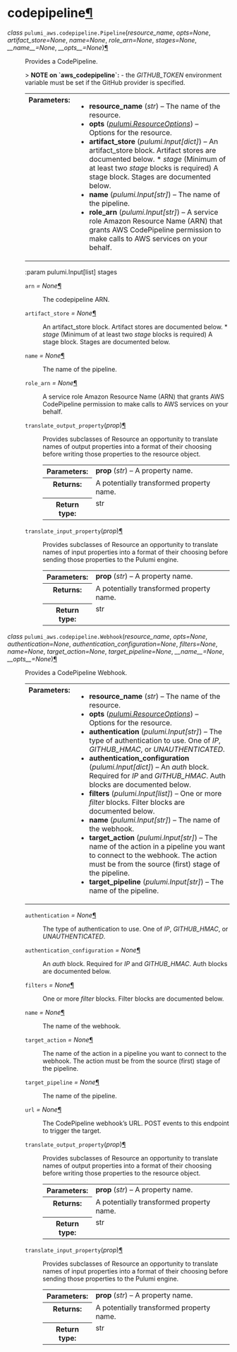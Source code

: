 <div class="section" id="module-pulumi_aws.codepipeline">
<span id="codepipeline"></span><h1>codepipeline<a class="headerlink" href="#module-pulumi_aws.codepipeline" title="Permalink to this headline">¶</a></h1>
<dl class="class">
<dt id="pulumi_aws.codepipeline.Pipeline">
<em class="property">class </em><code class="descclassname">pulumi_aws.codepipeline.</code><code class="descname">Pipeline</code><span class="sig-paren">(</span><em>resource_name</em>, <em>opts=None</em>, <em>artifact_store=None</em>, <em>name=None</em>, <em>role_arn=None</em>, <em>stages=None</em>, <em>__name__=None</em>, <em>__opts__=None</em><span class="sig-paren">)</span><a class="headerlink" href="#pulumi_aws.codepipeline.Pipeline" title="Permalink to this definition">¶</a></dt>
<dd><p>Provides a CodePipeline.</p>
<p>&gt; <strong>NOTE on `aws_codepipeline`:</strong> - the <cite>GITHUB_TOKEN</cite> environment variable must be set if the GitHub provider is specified.</p>
<table class="docutils field-list" frame="void" rules="none">
<col class="field-name" />
<col class="field-body" />
<tbody valign="top">
<tr class="field-odd field"><th class="field-name">Parameters:</th><td class="field-body"><ul class="first last simple">
<li><strong>resource_name</strong> (<em>str</em>) – The name of the resource.</li>
<li><strong>opts</strong> (<a class="reference internal" href="../../pulumi/#pulumi.ResourceOptions" title="pulumi.ResourceOptions"><em>pulumi.ResourceOptions</em></a>) – Options for the resource.</li>
<li><strong>artifact_store</strong> (<em>pulumi.Input</em><em>[</em><em>dict</em><em>]</em>) – An artifact_store block. Artifact stores are documented below.
* <cite>stage</cite> (Minimum of at least two <cite>stage</cite> blocks is required) A stage block. Stages are documented below.</li>
<li><strong>name</strong> (<em>pulumi.Input</em><em>[</em><em>str</em><em>]</em>) – The name of the pipeline.</li>
<li><strong>role_arn</strong> (<em>pulumi.Input</em><em>[</em><em>str</em><em>]</em>) – A service role Amazon Resource Name (ARN) that grants AWS CodePipeline permission to make calls to AWS services on your behalf.</li>
</ul>
</td>
</tr>
</tbody>
</table>
<p>:param pulumi.Input[list] stages</p>
<dl class="attribute">
<dt id="pulumi_aws.codepipeline.Pipeline.arn">
<code class="descname">arn</code><em class="property"> = None</em><a class="headerlink" href="#pulumi_aws.codepipeline.Pipeline.arn" title="Permalink to this definition">¶</a></dt>
<dd><p>The codepipeline ARN.</p>
</dd></dl>

<dl class="attribute">
<dt id="pulumi_aws.codepipeline.Pipeline.artifact_store">
<code class="descname">artifact_store</code><em class="property"> = None</em><a class="headerlink" href="#pulumi_aws.codepipeline.Pipeline.artifact_store" title="Permalink to this definition">¶</a></dt>
<dd><p>An artifact_store block. Artifact stores are documented below.
* <cite>stage</cite> (Minimum of at least two <cite>stage</cite> blocks is required) A stage block. Stages are documented below.</p>
</dd></dl>

<dl class="attribute">
<dt id="pulumi_aws.codepipeline.Pipeline.name">
<code class="descname">name</code><em class="property"> = None</em><a class="headerlink" href="#pulumi_aws.codepipeline.Pipeline.name" title="Permalink to this definition">¶</a></dt>
<dd><p>The name of the pipeline.</p>
</dd></dl>

<dl class="attribute">
<dt id="pulumi_aws.codepipeline.Pipeline.role_arn">
<code class="descname">role_arn</code><em class="property"> = None</em><a class="headerlink" href="#pulumi_aws.codepipeline.Pipeline.role_arn" title="Permalink to this definition">¶</a></dt>
<dd><p>A service role Amazon Resource Name (ARN) that grants AWS CodePipeline permission to make calls to AWS services on your behalf.</p>
</dd></dl>

<dl class="method">
<dt id="pulumi_aws.codepipeline.Pipeline.translate_output_property">
<code class="descname">translate_output_property</code><span class="sig-paren">(</span><em>prop</em><span class="sig-paren">)</span><a class="headerlink" href="#pulumi_aws.codepipeline.Pipeline.translate_output_property" title="Permalink to this definition">¶</a></dt>
<dd><p>Provides subclasses of Resource an opportunity to translate names of output properties
into a format of their choosing before writing those properties to the resource object.</p>
<table class="docutils field-list" frame="void" rules="none">
<col class="field-name" />
<col class="field-body" />
<tbody valign="top">
<tr class="field-odd field"><th class="field-name">Parameters:</th><td class="field-body"><strong>prop</strong> (<em>str</em>) – A property name.</td>
</tr>
<tr class="field-even field"><th class="field-name">Returns:</th><td class="field-body">A potentially transformed property name.</td>
</tr>
<tr class="field-odd field"><th class="field-name">Return type:</th><td class="field-body">str</td>
</tr>
</tbody>
</table>
</dd></dl>

<dl class="method">
<dt id="pulumi_aws.codepipeline.Pipeline.translate_input_property">
<code class="descname">translate_input_property</code><span class="sig-paren">(</span><em>prop</em><span class="sig-paren">)</span><a class="headerlink" href="#pulumi_aws.codepipeline.Pipeline.translate_input_property" title="Permalink to this definition">¶</a></dt>
<dd><p>Provides subclasses of Resource an opportunity to translate names of input properties into
a format of their choosing before sending those properties to the Pulumi engine.</p>
<table class="docutils field-list" frame="void" rules="none">
<col class="field-name" />
<col class="field-body" />
<tbody valign="top">
<tr class="field-odd field"><th class="field-name">Parameters:</th><td class="field-body"><strong>prop</strong> (<em>str</em>) – A property name.</td>
</tr>
<tr class="field-even field"><th class="field-name">Returns:</th><td class="field-body">A potentially transformed property name.</td>
</tr>
<tr class="field-odd field"><th class="field-name">Return type:</th><td class="field-body">str</td>
</tr>
</tbody>
</table>
</dd></dl>

</dd></dl>

<dl class="class">
<dt id="pulumi_aws.codepipeline.Webhook">
<em class="property">class </em><code class="descclassname">pulumi_aws.codepipeline.</code><code class="descname">Webhook</code><span class="sig-paren">(</span><em>resource_name</em>, <em>opts=None</em>, <em>authentication=None</em>, <em>authentication_configuration=None</em>, <em>filters=None</em>, <em>name=None</em>, <em>target_action=None</em>, <em>target_pipeline=None</em>, <em>__name__=None</em>, <em>__opts__=None</em><span class="sig-paren">)</span><a class="headerlink" href="#pulumi_aws.codepipeline.Webhook" title="Permalink to this definition">¶</a></dt>
<dd><p>Provides a CodePipeline Webhook.</p>
<table class="docutils field-list" frame="void" rules="none">
<col class="field-name" />
<col class="field-body" />
<tbody valign="top">
<tr class="field-odd field"><th class="field-name">Parameters:</th><td class="field-body"><ul class="first last simple">
<li><strong>resource_name</strong> (<em>str</em>) – The name of the resource.</li>
<li><strong>opts</strong> (<a class="reference internal" href="../../pulumi/#pulumi.ResourceOptions" title="pulumi.ResourceOptions"><em>pulumi.ResourceOptions</em></a>) – Options for the resource.</li>
<li><strong>authentication</strong> (<em>pulumi.Input</em><em>[</em><em>str</em><em>]</em>) – The type of authentication  to use. One of <cite>IP</cite>, <cite>GITHUB_HMAC</cite>, or <cite>UNAUTHENTICATED</cite>.</li>
<li><strong>authentication_configuration</strong> (<em>pulumi.Input</em><em>[</em><em>dict</em><em>]</em>) – An <cite>auth</cite> block. Required for <cite>IP</cite> and <cite>GITHUB_HMAC</cite>. Auth blocks are documented below.</li>
<li><strong>filters</strong> (<em>pulumi.Input</em><em>[</em><em>list</em><em>]</em>) – One or more <cite>filter</cite> blocks. Filter blocks are documented below.</li>
<li><strong>name</strong> (<em>pulumi.Input</em><em>[</em><em>str</em><em>]</em>) – The name of the webhook.</li>
<li><strong>target_action</strong> (<em>pulumi.Input</em><em>[</em><em>str</em><em>]</em>) – The name of the action in a pipeline you want to connect to the webhook. The action must be from the source (first) stage of the pipeline.</li>
<li><strong>target_pipeline</strong> (<em>pulumi.Input</em><em>[</em><em>str</em><em>]</em>) – The name of the pipeline.</li>
</ul>
</td>
</tr>
</tbody>
</table>
<dl class="attribute">
<dt id="pulumi_aws.codepipeline.Webhook.authentication">
<code class="descname">authentication</code><em class="property"> = None</em><a class="headerlink" href="#pulumi_aws.codepipeline.Webhook.authentication" title="Permalink to this definition">¶</a></dt>
<dd><p>The type of authentication  to use. One of <cite>IP</cite>, <cite>GITHUB_HMAC</cite>, or <cite>UNAUTHENTICATED</cite>.</p>
</dd></dl>

<dl class="attribute">
<dt id="pulumi_aws.codepipeline.Webhook.authentication_configuration">
<code class="descname">authentication_configuration</code><em class="property"> = None</em><a class="headerlink" href="#pulumi_aws.codepipeline.Webhook.authentication_configuration" title="Permalink to this definition">¶</a></dt>
<dd><p>An <cite>auth</cite> block. Required for <cite>IP</cite> and <cite>GITHUB_HMAC</cite>. Auth blocks are documented below.</p>
</dd></dl>

<dl class="attribute">
<dt id="pulumi_aws.codepipeline.Webhook.filters">
<code class="descname">filters</code><em class="property"> = None</em><a class="headerlink" href="#pulumi_aws.codepipeline.Webhook.filters" title="Permalink to this definition">¶</a></dt>
<dd><p>One or more <cite>filter</cite> blocks. Filter blocks are documented below.</p>
</dd></dl>

<dl class="attribute">
<dt id="pulumi_aws.codepipeline.Webhook.name">
<code class="descname">name</code><em class="property"> = None</em><a class="headerlink" href="#pulumi_aws.codepipeline.Webhook.name" title="Permalink to this definition">¶</a></dt>
<dd><p>The name of the webhook.</p>
</dd></dl>

<dl class="attribute">
<dt id="pulumi_aws.codepipeline.Webhook.target_action">
<code class="descname">target_action</code><em class="property"> = None</em><a class="headerlink" href="#pulumi_aws.codepipeline.Webhook.target_action" title="Permalink to this definition">¶</a></dt>
<dd><p>The name of the action in a pipeline you want to connect to the webhook. The action must be from the source (first) stage of the pipeline.</p>
</dd></dl>

<dl class="attribute">
<dt id="pulumi_aws.codepipeline.Webhook.target_pipeline">
<code class="descname">target_pipeline</code><em class="property"> = None</em><a class="headerlink" href="#pulumi_aws.codepipeline.Webhook.target_pipeline" title="Permalink to this definition">¶</a></dt>
<dd><p>The name of the pipeline.</p>
</dd></dl>

<dl class="attribute">
<dt id="pulumi_aws.codepipeline.Webhook.url">
<code class="descname">url</code><em class="property"> = None</em><a class="headerlink" href="#pulumi_aws.codepipeline.Webhook.url" title="Permalink to this definition">¶</a></dt>
<dd><p>The CodePipeline webhook’s URL. POST events to this endpoint to trigger the target.</p>
</dd></dl>

<dl class="method">
<dt id="pulumi_aws.codepipeline.Webhook.translate_output_property">
<code class="descname">translate_output_property</code><span class="sig-paren">(</span><em>prop</em><span class="sig-paren">)</span><a class="headerlink" href="#pulumi_aws.codepipeline.Webhook.translate_output_property" title="Permalink to this definition">¶</a></dt>
<dd><p>Provides subclasses of Resource an opportunity to translate names of output properties
into a format of their choosing before writing those properties to the resource object.</p>
<table class="docutils field-list" frame="void" rules="none">
<col class="field-name" />
<col class="field-body" />
<tbody valign="top">
<tr class="field-odd field"><th class="field-name">Parameters:</th><td class="field-body"><strong>prop</strong> (<em>str</em>) – A property name.</td>
</tr>
<tr class="field-even field"><th class="field-name">Returns:</th><td class="field-body">A potentially transformed property name.</td>
</tr>
<tr class="field-odd field"><th class="field-name">Return type:</th><td class="field-body">str</td>
</tr>
</tbody>
</table>
</dd></dl>

<dl class="method">
<dt id="pulumi_aws.codepipeline.Webhook.translate_input_property">
<code class="descname">translate_input_property</code><span class="sig-paren">(</span><em>prop</em><span class="sig-paren">)</span><a class="headerlink" href="#pulumi_aws.codepipeline.Webhook.translate_input_property" title="Permalink to this definition">¶</a></dt>
<dd><p>Provides subclasses of Resource an opportunity to translate names of input properties into
a format of their choosing before sending those properties to the Pulumi engine.</p>
<table class="docutils field-list" frame="void" rules="none">
<col class="field-name" />
<col class="field-body" />
<tbody valign="top">
<tr class="field-odd field"><th class="field-name">Parameters:</th><td class="field-body"><strong>prop</strong> (<em>str</em>) – A property name.</td>
</tr>
<tr class="field-even field"><th class="field-name">Returns:</th><td class="field-body">A potentially transformed property name.</td>
</tr>
<tr class="field-odd field"><th class="field-name">Return type:</th><td class="field-body">str</td>
</tr>
</tbody>
</table>
</dd></dl>

</dd></dl>

</div>
